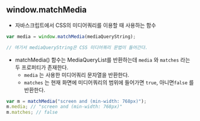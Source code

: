 ## window.matchMedia

- 자바스크립트에서 CSS의 미디어쿼리를 이용할 때 사용하는 함수

```jsx
var media = window.matchMedia(mediaQueryString);

// 여기서 mediaQueryString은 CSS 미디어쿼리 문법이 들어간다.
```

- matchMedia() 함수는 MediaQueryList를 반환하는데 `media` 와 `matches` 라는 두 프로퍼티가 존재한다.
  - `media` 는 사용한 미디어쿼리 문자열을 반환한다.
  - `matches` 는 현재 화면에 미디어쿼리의 범위에 들어가면 `true`, 아니면`false` 를 반환한다.

```jsx
var m = matchMedia("screen and (min-width: 768px)");
m.media; // "screen and (min-width: 768px)"
m.matches; // false
```
